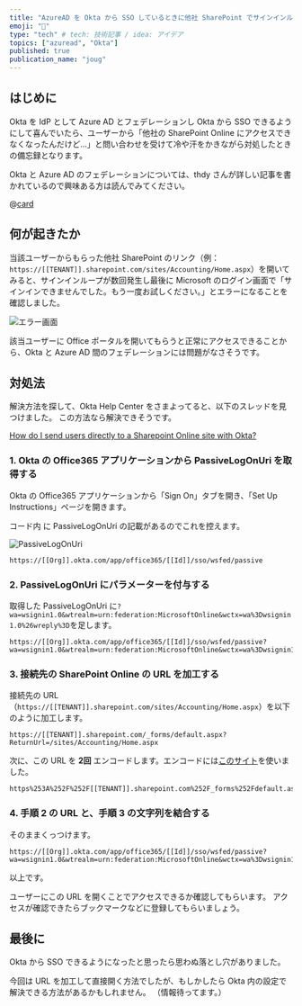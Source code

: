 ```yaml
---
title: "AzureAD を Okta から SSO しているときに他社 SharePoint でサインインループしたときの対処法"
emoji: "🧩"
type: "tech" # tech: 技術記事 / idea: アイデア
topics: ["azuread", "Okta"]
published: true
publication_name: "joug"
---
```


## はじめに

Okta を IdP として Azure AD とフェデレーションし Okta から SSO できるようにして喜んでいたら、ユーザーから「他社の SharePoint Online にアクセスできなくなったんだけど…」と問い合わせを受けて冷や汗をかきながら対処したときの備忘録となります。

Okta と Azure AD のフェデレーションについては、thdy さんが詳しい記事を書かれているので興味ある方は読んでみてください。

@[card](https://zenn.dev/thdy/articles/okta_azuread_integrations)

## 何が起きたか

当該ユーザーからもらった他社 SharePoint のリンク（例： `https://[[TENANT]].sharepoint.com/sites/Accounting/Home.aspx`）を開いてみると、サインインループが数回発生し最後に Microsoft のログイン画面で「サインインできませんでした。もう一度お試しください。」とエラーになることを確認しました。

![エラー画面](https://storage.googleapis.com/zenn-user-upload/4efc6b539b3f88ea923c7309.png)

該当ユーザーに Office ポータルを開いてもらうと正常にアクセスできることから、Okta と Azure AD 間のフェデレーションには問題がなさそうです。

## 対処法

解決方法を探して、Okta Help Center をさまよってると、以下のスレッドを見つけました。
この方法なら解決できそうです。

[How do I send users directly to a Sharepoint Online site with Okta?](https://support.okta.com/help/s/question/0D50Z00008G7VJp/how-do-i-send-users-directly-to-a-sharepoint-online-site-with-okta?language=en_US)

### 1. Okta の Office365 アプリケーションから PassiveLogOnUri を取得する

Okta の Office365 アプリケーションから「Sign On」タブを開き、「Set Up Instructions」ページを開きます。

コード内 に PassiveLogOnUri の記載があるのでこれを控えます。

![PassiveLogOnUri](https://storage.googleapis.com/zenn-user-upload/6dba2b35f981d032dcb072a5.png)

```markup
https://[[Org]].okta.com/app/office365/[[Id]]/sso/wsfed/passive
```

### 2. PassiveLogOnUri にパラメーターを付与する

取得した PassiveLogOnUri に`?wa=wsignin1.0&wtrealm=urn:federation:MicrosoftOnline&wctx=wa%3Dwsignin1.0%26wreply%3D`を足します。

```markup
https://[[Org]].okta.com/app/office365/[[Id]]/sso/wsfed/passive?wa=wsignin1.0&wtrealm=urn:federation:MicrosoftOnline&wctx=wa%3Dwsignin1.0%26wreply%3D
```

### 3. 接続先の SharePoint Online の URL を加工する

接続先の URL （`https://[[TENANT]].sharepoint.com/sites/Accounting/Home.aspx`）を以下のように加工します。

```markup
https://[[TENANT]].sharepoint.com/_forms/default.aspx?ReturnUrl=/sites/Accounting/Home.aspx
```

次に、この URL を **2回** エンコードします。エンコードには[このサイト](https://tech-unlimited.com/urlencode.html)を使いました。

```markup
https%253A%252F%252F[[TENANT]].sharepoint.com%252F_forms%252Fdefault.aspx%253FReturnUrl%253D%252Fsites%252FAccounting%252FHome.aspx
```

### 4. 手順 2 の URL と、手順 3 の文字列を結合する

そのままくっつけます。

```markup
https://[[Org]].okta.com/app/office365/[[Id]]/sso/wsfed/passive?wa=wsignin1.0&wtrealm=urn:federation:MicrosoftOnline&wctx=wa%3Dwsignin1.0%26wreply%3Dhttps%3A%2F%2F%5B%5BTENANT%5D%5D.sharepoint.com%2F_forms%2Fdefault.aspx%3FReturnUrl%3D%2Fsites%2FAccounting%2FHome.aspx
```

以上です。

ユーザーにこの URL を開くことでアクセスできるか確認してもらいます。
アクセスが確認できたらブックマークなどに登録してもらいましょう。

## 最後に

Okta から SSO できるようになったと思ったら思わぬ落とし穴がありました。

今回は URL を加工して直接開く方法でしたが、もしかしたら Okta 内の設定で解決できる方法があるかもしれません。
（情報待ってます。）
